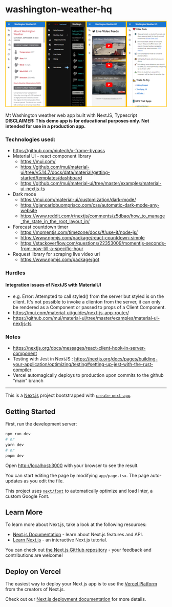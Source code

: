 # washington-weather-hq

![Preview](/public/preview.png)

Mt Washington weather web app built with NextJS, Typescript
**DISCLAIMER: This demo app is for educational purposes only. Not intended for use in a production app.** 

### Technologies used:
- https://github.com/niutech/x-frame-bypass
- Material UI - react component library
    - https://mui.com/
    - https://github.com/mui/material-ui/tree/v5.14.7/docs/data/material/getting-started/templates/dashboard
    - https://github.com/mui/material-ui/tree/master/examples/material-ui-nextjs-ts 
- Dark mode
    - https://mui.com/material-ui/customization/dark-mode/
    - https://giancarlobuomprisco.com/css/automatic-dark-mode-any-website
    - https://www.reddit.com/r/nextjs/comments/z5dbao/how_to_manage_the_state_in_the_root_layout_in/
- Forecast countdown timer
    - https://momentjs.com/timezone/docs/#/use-it/node-js/
    - https://www.npmjs.com/package/react-countdown-simple
    - https://stackoverflow.com/questions/22353009/momentjs-seconds-from-now-till-a-specific-hour
- Request library for scraping live video url
    - https://www.npmjs.com/package/got

### Hurdles
#### Integration issues of NextJS with MaterialUI 
- e.g. Error: Attempted to call styled() from the server but styled is on the client. It's not possible to invoke a clienton from the server, it can only be rendered as a Component or passed to props of a Client Component.
- https://mui.com/material-ui/guides/next-js-app-router/ 
- https://github.com/mui/material-ui/tree/master/examples/material-ui-nextjs-ts 

### Notes
- https://nextjs.org/docs/messages/react-client-hook-in-server-component
- Testing with Jest in NextJS : https://nextjs.org/docs/pages/building-your-application/optimizing/testing#setting-up-jest-with-the-rust-compiler
- Vercel automagically deploys to production upon commits to the github "main" branch



------------------

This is a [Next.js](https://nextjs.org/) project bootstrapped with [`create-next-app`](https://github.com/vercel/next.js/tree/canary/packages/create-next-app).

## Getting Started

First, run the development server:

```bash
npm run dev
# or
yarn dev
# or
pnpm dev
```

Open [http://localhost:3000](http://localhost:3000) with your browser to see the result.

You can start editing the page by modifying `app/page.tsx`. The page auto-updates as you edit the file.

This project uses [`next/font`](https://nextjs.org/docs/basic-features/font-optimization) to automatically optimize and load Inter, a custom Google Font.

## Learn More

To learn more about Next.js, take a look at the following resources:

- [Next.js Documentation](https://nextjs.org/docs) - learn about Next.js features and API.
- [Learn Next.js](https://nextjs.org/learn) - an interactive Next.js tutorial.

You can check out [the Next.js GitHub repository](https://github.com/vercel/next.js/) - your feedback and contributions are welcome!

## Deploy on Vercel

The easiest way to deploy your Next.js app is to use the [Vercel Platform](https://vercel.com/new?utm_medium=default-template&filter=next.js&utm_source=create-next-app&utm_campaign=create-next-app-readme) from the creators of Next.js.

Check out our [Next.js deployment documentation](https://nextjs.org/docs/deployment) for more details.
